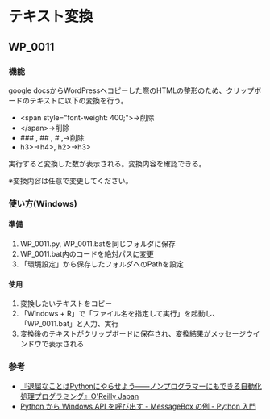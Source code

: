# テキスト変換
## WP_0011
### 機能
google docsからWordPressへコピーした際のHTMLの整形のため、クリップボードのテキストに以下の変換を行う。
- \<span style="font-weight: 400;">→削除
- \</span>→削除
- \### , ## , # ,→削除
- h3>→h4>, h2>→h3>

実行すると変換した数が表示される。変換内容を確認できる。

※変換内容は任意で変更してください。

### 使い方(Windows)
#### 準備
1. WP_0011.py, WP_0011.batを同じフォルダに保存
2. WP_0011.bat内のコードを絶対パスに変更
3. 「環境設定」から保存したフォルダへのPathを設定
#### 使用
1. 変換したいテキストをコピー
2. 「Windows + R」で「ファイル名を指定して実行」を起動し、「WP_0011.bat」と入力、実行
3. 変換後のテキストがクリップボードに保存され、変換結果がメッセージウインドウで表示される
### 参考
- [『退屈なことはPythonにやらせよう――ノンプログラマーにもできる自動化処理プログラミング』O'Reilly Japan](https://www.oreilly.co.jp/books/9784873117782/)
- [Python から Windows API を呼び出す - MessageBox の例 - Python 入門](https://python.keicode.com/advanced/ctypes-messagebox.php)
